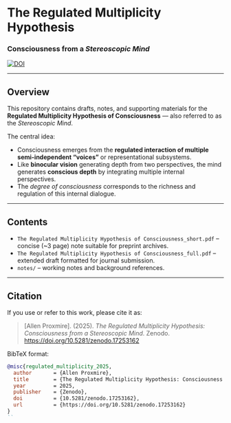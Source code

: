 # The Regulated Multiplicity Hypothesis  
### Consciousness from a *Stereoscopic Mind*

[![DOI](https://zenodo.org/badge/DOI/10.5281/zenodo.17253162.svg)](https://doi.org/10.5281/zenodo.17253162)


---

## Overview
This repository contains drafts, notes, and supporting materials for the **Regulated Multiplicity Hypothesis of Consciousness** — also referred to as the *Stereoscopic Mind*.  

The central idea:  
- Consciousness emerges from the **regulated interaction of multiple semi-independent “voices”** or representational subsystems.  
- Like **binocular vision** generating depth from two perspectives, the mind generates **conscious depth** by integrating multiple internal perspectives.  
- The *degree of consciousness* corresponds to the richness and regulation of this internal dialogue.  

---

## Contents
- `The Regulated Multiplicity Hypothesis of Consciousness_short.pdf` – concise (~3 page) note suitable for preprint archives.  
- `The Regulated Multiplicity Hypothesis of Consciousness_full.pdf` – extended draft formatted for journal submission.   
- `notes/` – working notes and background references.  

---

## Citation
If you use or refer to this work, please cite it as:  

> [Allen Proxmire]. (2025). *The Regulated Multiplicity Hypothesis: Consciousness from a Stereoscopic Mind*. Zenodo. https://doi.org/10.5281/zenodo.17253162  



BibTeX format:  
```bibtex
@misc{regulated_multiplicity_2025,
  author       = {Allen Proxmire},
  title        = {The Regulated Multiplicity Hypothesis: Consciousness from a Stereoscopic Mind},
  year         = 2025,
  publisher    = {Zenodo},
  doi          = {10.5281/zenodo.17253162},
  url          = {https://doi.org/10.5281/zenodo.17253162}
}
``
